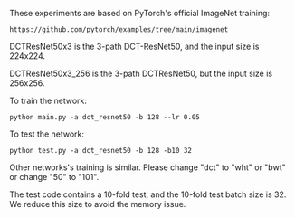 These experiments are based on PyTorch's official ImageNet training:

    https://github.com/pytorch/examples/tree/main/imagenet

DCTResNet50x3 is the 3-path DCT-ResNet50, and the input size is 224x224.

DCTResNet50x3_256 is the 3-path DCTResNet50, but the input size is 256x256.

To train the network:
        
    python main.py -a dct_resnet50 -b 128 --lr 0.05

To test the network:

    python test.py -a dct_resnet50 -b 128 -b10 32

Other networks's training is similar. Please change "dct" to "wht" or "bwt" or change "50" to "101".

The test code contains a 10-fold test, and the 10-fold test batch size is 32. We reduce this size to avoid the memory issue. 
